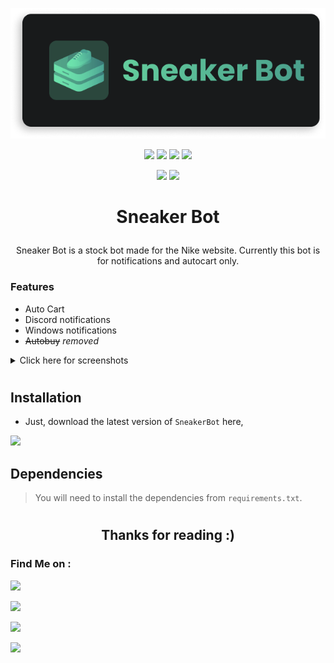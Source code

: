 <a href="https://mblais-portfolio.netlify.app/">
<p align="center">
  <img src="assets/SneakerBotCardLogo.png">
</p>
</a>
<p align="center">
  <img src="https://img.shields.io/badge/Version-0.2-brightgreen?style=for-the-badge">
  
  <img src="https://img.shields.io/github/license/MBlais13/Tudo-Productivity-App?style=for-the-badge">
  
  <img src="https://img.shields.io/github/stars/MBlais13/Tudo-Productivity-App?color=yellow&style=for-the-badge">
  
  <!--<img src="https://img.shields.io/github/issues/MBlais13/Tudo-Productivity-App?color=red&style=for-the-badge">
  -->
  <img src="https://img.shields.io/github/forks/MBlais13/Tudo-Productivity-App?color=blue&style=for-the-badge">
</p>

<p align="center">
  <img src="https://img.shields.io/badge/Author-MBlais13-lightblue?style=flat-square">
  <img src="https://img.shields.io/badge/Open%20Source-Yes-lightblue?style=flat-square">
  <!--<img src="https://img.shields.io/badge/Written%20In-Nothing-cyan?style=flat-square">--!>
</p>

##

<h1><p align="center">Sneaker Bot</p></h1>

<p align="center">Sneaker Bot is a stock bot made for the Nike website. Currently this bot is for notifications and autocart only.</p>

### Features
- Auto Cart
- Discord notifications
- Windows notifications
- ~~Autobuy~~ *removed*

<details>
<summary>Click here for screenshots</summary>

# Screenshots
<img src="assets\shoedark.png">
<img src="assets\OutputScreenshot.png">
</details>


# <!--used as a divider -->

## Installation

- Just, download the latest version of `SneakerBot` here,

<a href="https://github.com/MBlais13" target="_blank"><img src="https://img.shields.io/badge/Download Here-1C1E23?style=for-the-badge&logo="></a>

## Dependencies
> You will need to install the dependencies from `requirements.txt`.


# <!--used as a divider -->

<h2 align="center">Thanks for reading :)</h2>

### Find Me on :
<p align="left">
  <a href="https://github.com/MBlais13" target="_blank"><img src="https://img.shields.io/badge/Github-MBlais13-lightgrey?style=for-the-badge&logo=github"></a>

  <a href="https://twitter.com/MBlais13" target="_blank"><img src="https://img.shields.io/badge/Twitter-%40MBlais13-1DA1F2?style=for-the-badge&logo=twitter"></a>

  <a href="https://discord.gg/Hejb485" target="_blank"><img src="https://img.shields.io/badge/Discord-Message me-5865F2?style=for-the-badge&logo=discord"></a>

  <a href="https://mblais-portfolio.netlify.app/" target="_blank"><img src="https://img.shields.io/badge/Website-Portfolio-lightblue?style=for-the-badge&logo="></a>
</p>
